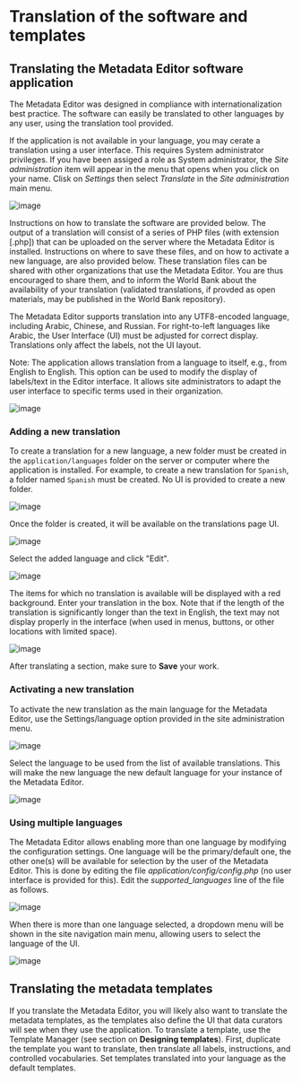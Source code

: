# Translation of the software and templates


## Translating the Metadata Editor software application

The Metadata Editor was designed in compliance with internationalization best practice. The software can easily be translated to other languages by any user, using the translation tool provided. 

If the application is not available in your language, you may cerate a translation using a user interface. This requires System administrator privileges. If you have been assiged a role as System administrator, the *Site administration* item will appear in the menu that opens when you click on your name. Clisk on *Settings* then select *Translate* in the *Site administration* main menu.  

![image](img/ME_UG_v1-0-0_translation_site_administration_menu.png)

Instructions on how to translate the software are provided below. The output of a translation will consist of a series of PHP files (with extension [.php]) that can be uploaded on the server where the Metadata Editor is installed. Instructions on where to save these files, and on how to activate a new language, are also provided below. These translation files can be shared with other organizations that use the Metadata Editor. You are thus encouraged to share them, and to inform the World Bank about the availability of your translation (validated translations, if provded as open materials, may be published in the World Bank repository). 

The Metadata Editor supports translation into any UTF8-encoded language, including Arabic, Chinese, and Russian. For right-to-left languages like Arabic, the User Interface (UI) must be adjusted for correct display. Translations only affect the labels, not the UI layout. 

Note:  The application allows translation from a language to itself, e.g., from English to English. This option can be used to modify the display of labels/text in the Editor interface. It allows site administrators to adapt the user interface to specific terms used in their organization. 

![image](img/ME_UG_v1-0-0_translation_site_administration_translate_menu_item.png)


### Adding a new translation 

To create a translation for a new language, a new folder must be created in the `application/languages` folder on the server or computer where the application is installed. For example, to create a new translation for `Spanish`, a folder named `Spanish` must be created. No UI is provided to create a new folder.

![image](img/ME_UG_v1-0-0_translation_create_folder.png)

Once the folder is created, it will be available on the translations page UI. 

![image](img/ME_UG_v1-0-0_translation_list_languages_with_spanish.png)

Select the added language and click "Edit". 

![image](img/ME_UG_v1-0-0_translation_spanish_translate_general.png)

The items for which no translation is available will be displayed with a red background. Enter your translation in the box. Note that if the length of the translation is significantly longer than the text in English, the text may not display properly in the interface (when used in menus, buttons, or other locations with limited space). 

![image](img/ME_UG_v1-0-0_translation_spanish_translate_red_fields.png)

After translating a section, make sure to **Save** your work. 


### Activating a new translation 

To activate the new translation as the main language for the Metadata Editor, use the Settings/language option provided in the site administration menu.  

![image](img/ME_UG_v1-0-0_translation_site_administration_settings_menu_item.png)

Select the language to be used from the list of available translations. This will make the new language the new default language for your instance of the Metadata Editor.

![image](img/ME_UG_v1-0-0_translation_site_administration_settings_language_selection.png)


### Using multiple languages 

The Metadata Editor allows enabling more than one language by modifying the configuration settings. One language will be the primary/default one, the other one(s) will be available for selection by the user of the Metadata Editor. This is done by editing the file *application/config/config.php* (no user interface is provided for this). Edit the *supported_languages* line of the file as follows. 

![image](img/ME_UG_v1-0-0_translation_site_translation_multiple_language_setting.png)

When there is more than one language selected, a dropdown menu will be shown in the site navigation main menu, allowing users to select the language of the UI. 

![image](img/ME_UG_v1-0-0_translation_site_translation_language_selection_for_user.png)


## Translating the metadata templates

If you translate the Metadata Editor, you will likely also want to translate the metadata templates, as the templates also define the UI that data curators will see when they use the application. To translate a template, use the Template Manager (see section on **Designing templates**). First, duplicate the template you want to translate, then translate all labels, instructions, and controlled vocabularies. Set templates translated into your language as the default templates.   





